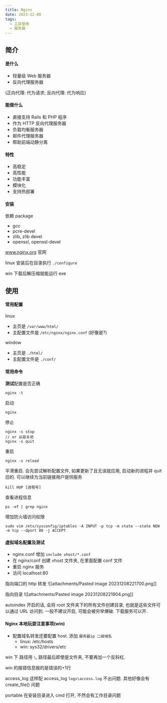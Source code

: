 ```yaml
---
title: Nginx
date: 2023-12-08
tags:
  - 工具使用
  - 服务器
---
```


## 简介

#### 是什么
- 轻量级 Web 服务器
- 反向代理服务器

(正向代理: 代为请求; 反向代理: 代为响应)
#### 能做什么
- 直接支持 Rails 和 PHP 程序
- 作为 HTTP 反向代理服务器
- 负载均衡服务器
- 邮件代理服务器
- 帮助前端动静分离

#### 特性
- 高稳定
- 高性能
- 功能丰富
- 模块化
- 支持热部署

#### 安装

依赖 package
- gcc
- pcre-devel
- zlib, zlib devel
- openssl, openssl-devel

www.nginx.org 官网


linux 安装后在目录执行 `./configure`

win 下载后解压缩就能运行 exe

## 使用

#### 常用配置
linux
- 主页是 `/var/www/html/`
- 主配置文件是 `/etc/nginx/nginx.conf` (好像是?)


window
- 主页是 `./html/`
- 主配置文件是 `./conf/`

#### 常用命令
**测试**配置是否正确
```
nginx -t  
```

启动
```
nginx 
```

停止
```
nginx -s stop 
// or 从容关闭
nginx -s quit
```

重启
```
nginx -s reload
```

平滑重启. 会先尝试解析配置文件, 如果更新了且无误就应用, 启动新的进程并 quit 旧的. 可以继续为当前链接用户提供服务
```
kill HUP [进程号]
```

查看进程信息
```
ps -ef | grep nginx
```

增加防火墙访问权限
```
sudo vim /etx/sysconfig/iptables -A INPUT -p tcp -m state --state NEW -m tcp --dport 80 -j ACCEPT
```

#### 虚拟域名配置及测试

- nginx.conf 增加 `include vhost/*.conf`
- 在 nginx/conf 创建 vhost 文件夹, 在里面配置 conf 文件
- 重启 nginx 服务
- 访问 localhost:80

指向端口的 http 转发
![[attachments/Pasted image 20231208221700.png]]

指向目录
![[attachments/Pasted image 20231208221904.png]]

autoindex 开启的话, 会将 root 文件夹下的所有文件创建目录, 也就是这些文件可以通过 URL 访问到. 一般不建议开启, 可能会被穷举爆破. 下载服务可以开.
#### Nginx 本地玩耍注意事项(win)
- 配置域名转发还要配置 host. 添加 `服务器ip 二级域名`
    - linux: /etc/hosts 
    - win: sys32/drivers/etc

win 下 路径用 `\`, 路径最后即使是文件夹, 不要再加一个反斜杠.

win 的报错信息报的是错误的+1行

access_log 这样配 access_log `logs\access.log` 不出问题. 其他好像会有 create_file() 问题

portable 在安装目录进入 cmd 打开, 不然会有工作目录问题
